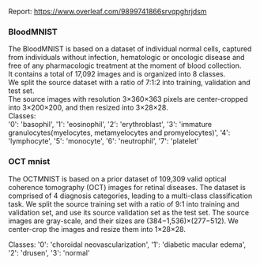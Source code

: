 Report: https://www.overleaf.com/9899741866srvqpghrjdsm


### BloodMNIST


The BloodMNIST is based on a dataset of individual normal cells, captured from individuals without infection, hematologic or oncologic disease and free of any pharmacologic treatment at the moment of blood collection.  
It contains a total of 17,092 images and is organized into 8 classes.  
We split the source dataset with a ratio of 7:1:2 into training, validation and test set.  
The source images with resolution 3×360×363 pixels are center-cropped into 3×200×200, and then resized into 3×28×28.  
Classes:  
'0': 'basophil', '1': 'eosinophil', '2': 'erythroblast', '3': 'immature granulocytes(myelocytes, metamyelocytes and promyelocytes)', '4': 'lymphocyte', '5': 'monocyte', '6': 'neutrophil', '7': 'platelet'




### OCT mnist
The OCTMNIST is based on a prior dataset of 109,309 valid optical coherence tomography (OCT) images for retinal diseases. The dataset is comprised of 4 diagnosis categories, leading to a multi-class classification task. We split the source training set with a ratio of 9:1 into training and validation set, and use its source validation set as the test set. The source images are gray-scale, and their sizes are (384−1,536)×(277−512). We center-crop the images and resize them into 1×28×28.

Classes:
'0': 'choroidal neovascularization', '1': 'diabetic macular edema', '2': 'drusen', '3': 'normal'


